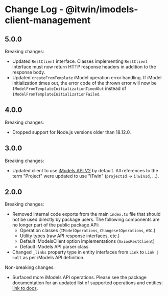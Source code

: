 # Change Log - @itwin/imodels-client-management 

## 5.0.0

Breaking changes:
- Updated `RestClient` interface. Classes implementing `RestClient` interface must now return HTTP response headers in addition to the response body.
- Updated `createFromTemplate` iModel operation error handling. If iModel initialization times out, the error code of the thrown error will now be `IModelFromTemplateInitializationTimedOut` instead of `IModelFromTemplateInitializationFailed`.

## 4.0.0

Breaking changes:
- Dropped support for Node.js versions older than 18.12.0.

## 3.0.0

Breaking changes:
- Updated client to use [iModels API V2](https://developer.bentley.com/apis/imodels-v2/overview/) by default. All references to the term "Project" were updated to use "iTwin" (`projectId` -> `iTwinId`, ...).

## 2.0.0

Breaking changes:
- Removed internal code exports from the main `index.ts` file that should not be used directly by package users. The following components are no longer part of the public package API:
  - Operation classes (`IModelOperations`, `ChangesetOperations`, etc.)
  - Utility types (raw API response interfaces, etc.)
  - Default IModelsClient option implementations (`AxiosRestClient`)
  - Default iModels API parser class
- Changed `_links` property type in entity interfaces from `Link` to `Link | null` as per iModels API definition.

Non-breaking changes:
 - Surfaced more iModels API operations. Please see the package documentation for an updated list of supported operations and entities: [link to docs](https://github.com/iTwin/imodels-clients/blob/main/docs/IModelsClientManagement.md).
